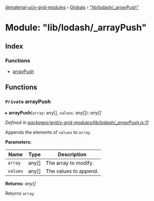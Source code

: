 [@material-ui/x-grid-modules](../README.md) › [Globals](../globals.md) › ["lib/lodash/\_arrayPush"](_lib_lodash__arraypush_.md)

# Module: "lib/lodash/\_arrayPush"

## Index

### Functions

- [arrayPush](_lib_lodash__arraypush_.md#private-arraypush)

## Functions

### `Private` arrayPush

▸ **arrayPush**(`array`: any[], `values`: any[]): _any[]_

_Defined in [packages/grid/x-grid-modules/lib/lodash/\_arrayPush.js:11](https://github.com/mui-org/material-ui-x/blob/a679779/packages/grid/x-grid-modules/lib/lodash/_arrayPush.js#L11)_

Appends the elements of `values` to `array`.

**Parameters:**

| Name     | Type  | Description           |
| -------- | ----- | --------------------- |
| `array`  | any[] | The array to modify.  |
| `values` | any[] | The values to append. |

**Returns:** _any[]_

Returns `array`.

